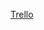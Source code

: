 [Trello](https://trello.com/invite/b/kQWbrxqM/ATTI85fa8fc7c5fb2268d512d3e99f57c9143350FEFD/quranonline)